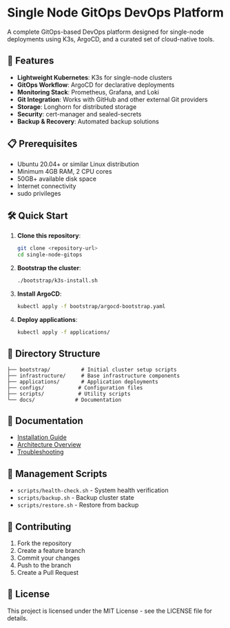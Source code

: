# Single Node GitOps DevOps Platform

A complete GitOps-based DevOps platform designed for single-node deployments using K3s, ArgoCD, and a curated set of cloud-native tools.

## 🚀 Features

- **Lightweight Kubernetes**: K3s for single-node clusters
- **GitOps Workflow**: ArgoCD for declarative deployments
- **Monitoring Stack**: Prometheus, Grafana, and Loki
- **Git Integration**: Works with GitHub and other external Git providers
- **Storage**: Longhorn for distributed storage
- **Security**: cert-manager and sealed-secrets
- **Backup & Recovery**: Automated backup solutions

## 📋 Prerequisites

- Ubuntu 20.04+ or similar Linux distribution
- Minimum 4GB RAM, 2 CPU cores
- 50GB+ available disk space
- Internet connectivity
- sudo privileges

## 🛠️ Quick Start

1. **Clone this repository**:
   ```bash
   git clone <repository-url>
   cd single-node-gitops
   ```

2. **Bootstrap the cluster**:
   ```bash
   ./bootstrap/k3s-install.sh
   ```

3. **Install ArgoCD**:
   ```bash
   kubectl apply -f bootstrap/argocd-bootstrap.yaml
   ```

4. **Deploy applications**:
   ```bash
   kubectl apply -f applications/
   ```

## 📁 Directory Structure

```
├── bootstrap/          # Initial cluster setup scripts
├── infrastructure/     # Base infrastructure components
├── applications/       # Application deployments
├── configs/           # Configuration files
├── scripts/           # Utility scripts
└── docs/             # Documentation
```

## 📖 Documentation

- [Installation Guide](docs/installation.md)
- [Architecture Overview](docs/architecture.md)
- [Troubleshooting](docs/troubleshooting.md)

## 🔧 Management Scripts

- `scripts/health-check.sh` - System health verification
- `scripts/backup.sh` - Backup cluster state
- `scripts/restore.sh` - Restore from backup

## 🤝 Contributing

1. Fork the repository
2. Create a feature branch
3. Commit your changes
4. Push to the branch
5. Create a Pull Request

## 📄 License

This project is licensed under the MIT License - see the LICENSE file for details.

